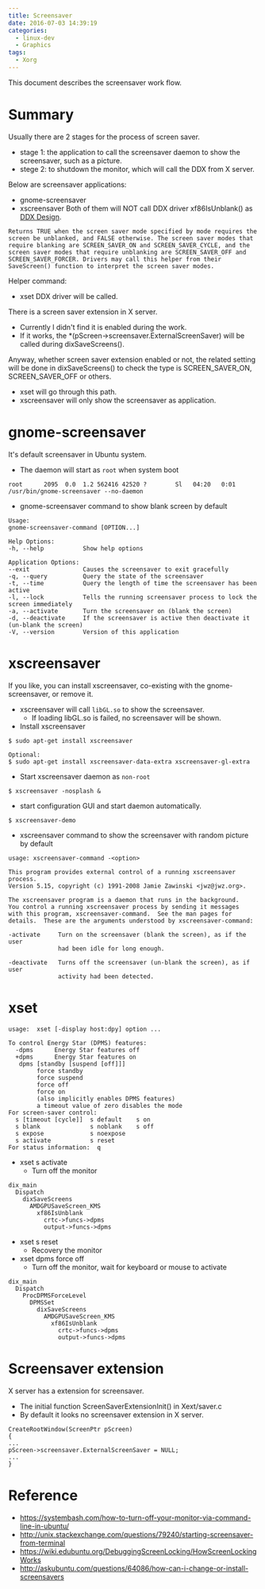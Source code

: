 ```yaml
---
title: Screensaver
date: 2016-07-03 14:39:19
categories:
  - linux-dev
  - Graphics
tags:
  - Xorg
---
```


This document describes the screensaver work flow.

<!--more-->

# Summary #
Usually there are 2 stages for the process of screen saver.
* stage 1: the application to call the screensaver daemon to show the screensaver, such as a picture.
* stege 2: to shutdown the monitor, which will call the DDX from X server.

Below are screensaver applications:
* gnome-screensaver
* xscreensaver
Both of them will NOT call DDX driver xf86IsUnblank() as [DDX Design](http://www.x.org/releases/X11R7.7/doc/xorg-server/ddxDesign.html).
```
Returns TRUE when the screen saver mode specified by mode requires the screen be unblanked, and FALSE otherwise. The screen saver modes that require blanking are SCREEN_SAVER_ON and SCREEN_SAVER_CYCLE, and the screen saver modes that require unblanking are SCREEN_SAVER_OFF and SCREEN_SAVER_FORCER. Drivers may call this helper from their SaveScreen() function to interpret the screen saver modes.
```

Helper command:
* xset
DDX driver will be called.

There is a screen saver extension in X server.
* Currently I didn't find it is enabled during the work.
* If it works, the *(pScreen->screensaver.ExternalScreenSaver) will be called during dixSaveScreens().

Anyway, whether screen saver extension enabled or not, the related setting will be done in dixSaveScreens()
to check the type is SCREEN_SAVER_ON, SCREEN_SAVER_OFF or others.
* xset will go through this path.
* xscreensaver will only show the screensaver as application.

# gnome-screensaver #
It's default screensaver in Ubuntu system.

* The daemon will start as `root` when system boot
```
root      2095  0.0  1.2 562416 42520 ?        Sl   04:20   0:01 /usr/bin/gnome-screensaver --no-daemon
```
* gnome-screensaver command to show blank screen by default
```
Usage:
gnome-screensaver-command [OPTION...]

Help Options:
-h, --help           Show help options

Application Options:
--exit               Causes the screensaver to exit gracefully
-q, --query          Query the state of the screensaver
-t, --time           Query the length of time the screensaver has been active
-l, --lock           Tells the running screensaver process to lock the screen immediately
-a, --activate       Turn the screensaver on (blank the screen)
-d, --deactivate     If the screensaver is active then deactivate it (un-blank the screen)
-V, --version        Version of this application
```

# xscreensaver #
If you like, you can install xscreensaver, co-existing with the gnome-screensaver, or remove it.
* xscreensaver will call `libGL.so` to show the screensaver.
  * If loading libGL.so is failed, no screensaver will be shown.
* Install xscreensaver
```
$ sudo apt-get install xscreensaver

Optional:
$ sudo apt-get install xscreensaver-data-extra xscreensaver-gl-extra
```
* Start xscreensaver daemon as `non-root`
```
$ xscreensaver -nosplash &
```
* start configuration GUI and start daemon automatically.
```
$ xscreensaver-demo
```
* xscreensaver command to show the screensaver with random picture by default
```
usage: xscreensaver-command -<option>

This program provides external control of a running xscreensaver process.
Version 5.15, copyright (c) 1991-2008 Jamie Zawinski <jwz@jwz.org>.

The xscreensaver program is a daemon that runs in the background.
You control a running xscreensaver process by sending it messages
with this program, xscreensaver-command.  See the man pages for
details.  These are the arguments understood by xscreensaver-command:

-activate     Turn on the screensaver (blank the screen), as if the user
              had been idle for long enough.

-deactivate   Turns off the screensaver (un-blank the screen), as if user
              activity had been detected.
```

# xset #
```
usage:  xset [-display host:dpy] option ...

To control Energy Star (DPMS) features:
  -dpms      Energy Star features off
  +dpms      Energy Star features on
   dpms [standby [suspend [off]]]
        force standby 
        force suspend 
        force off 
        force on 
        (also implicitly enables DPMS features) 
        a timeout value of zero disables the mode 
For screen-saver control:
  s [timeout [cycle]]  s default    s on
  s blank              s noblank    s off
  s expose             s noexpose
  s activate           s reset
For status information:  q
```
* xset s activate
  * Turn off the monitor
```
dix_main
  Dispatch
    dixSaveScreens
      AMDGPUSaveScreen_KMS
        xf86IsUnblank
          crtc->funcs->dpms
          output->funcs->dpms
```
* xset s reset
  * Recovery the monitor
* xset dpms force off
  * Turn off the monitor, wait for keyboard or mouse to activate
```
dix_main
  Dispatch
    ProcDPMSForceLevel
      DPMSSet
        dixSaveScreens
          AMDGPUSaveScreen_KMS
            xf86IsUnblank
              crtc->funcs->dpms
              output->funcs->dpms
```

# Screensaver extension #

X server has a extension for screensaver.

* The initial function ScreenSaverExtensionInit() in Xext/saver.c
* By default it looks no screensaver extension in X server.
```
CreateRootWindow(ScreenPtr pScreen)
{
...
pScreen->screensaver.ExternalScreenSaver = NULL;
...
}
```

# Reference #
* https://systembash.com/how-to-turn-off-your-monitor-via-command-line-in-ubuntu/
* http://unix.stackexchange.com/questions/79240/starting-screensaver-from-terminal
* https://wiki.edubuntu.org/DebuggingScreenLocking/HowScreenLockingWorks
* http://askubuntu.com/questions/64086/how-can-i-change-or-install-screensavers
